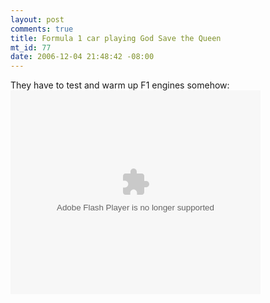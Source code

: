 ```yaml
--- 
layout: post
comments: true
title: Formula 1 car playing God Save the Queen
mt_id: 77
date: 2006-12-04 21:48:42 -08:00
---
```

They have to test and warm up F1 engines somehow:
<embed style="width:400px; height:326px;" id="VideoPlayback" type="application/x-shockwave-flash" src="http://video.google.com/googleplayer.swf?docId=-6885907460840508668&hl=en" flashvars=""> </embed>
